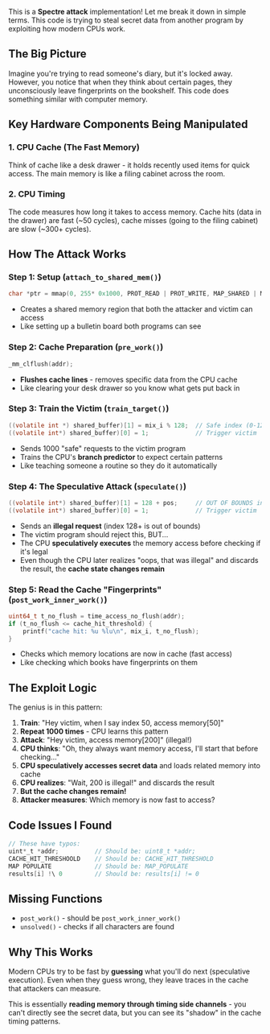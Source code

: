 This is a **Spectre attack** implementation! Let me break it down in simple terms. This code is trying to steal secret data from another program by exploiting how modern CPUs work.

## The Big Picture
Imagine you're trying to read someone's diary, but it's locked away. However, you notice that when they think about certain pages, they unconsciously leave fingerprints on the bookshelf. This code does something similar with computer memory.

## Key Hardware Components Being Manipulated

### 1. **CPU Cache** (The Fast Memory)
Think of cache like a desk drawer - it holds recently used items for quick access. The main memory is like a filing cabinet across the room.

### 2. **CPU Timing** 
The code measures how long it takes to access memory. Cache hits (data in the drawer) are fast (~50 cycles), cache misses (going to the filing cabinet) are slow (~300+ cycles).

## How The Attack Works

### Step 1: Setup (`attach_to_shared_mem()`)
```c
char *ptr = mmap(0, 255* 0x1000, PROT_READ | PROT_WRITE, MAP_SHARED | MAP_POPULATE, fd, 0);
```
- Creates a shared memory region that both the attacker and victim can access
- Like setting up a bulletin board both programs can see

### Step 2: Cache Preparation (`pre_work()`)
```c
_mm_clflush(addr);
```
- **Flushes cache lines** - removes specific data from the CPU cache
- Like clearing your desk drawer so you know what gets put back in

### Step 3: Train the Victim (`train_target()`)
```c
((volatile int *) shared_buffer)[1] = mix_i % 128;  // Safe index (0-127)
((volatile int*) shared_buffer)[0] = 1;             // Trigger victim
```
- Sends 1000 "safe" requests to the victim program
- Trains the CPU's **branch predictor** to expect certain patterns
- Like teaching someone a routine so they do it automatically

### Step 4: The Speculative Attack (`speculate()`)
```c
((volatile int*) shared_buffer)[1] = 128 + pos;     // OUT OF BOUNDS index!
((volatile int*) shared_buffer)[0] = 1;             // Trigger victim
```
- Sends an **illegal request** (index 128+ is out of bounds)
- The victim program should reject this, BUT...
- The CPU **speculatively executes** the memory access before checking if it's legal
- Even though the CPU later realizes "oops, that was illegal" and discards the result, the **cache state changes remain**

### Step 5: Read the Cache "Fingerprints" (`post_work_inner_work()`)
```c
uint64_t t_no_flush = time_access_no_flush(addr);
if (t_no_flush <= cache_hit_threshold) {
    printf("cache hit: %u %lu\n", mix_i, t_no_flush);
}
```
- Checks which memory locations are now in cache (fast access)
- Like checking which books have fingerprints on them

## The Exploit Logic

The genius is in this pattern:
1. **Train**: "Hey victim, when I say index 50, access memory[50]"
2. **Repeat 1000 times** - CPU learns this pattern
3. **Attack**: "Hey victim, access memory[200]" (illegal!)
4. **CPU thinks**: "Oh, they always want memory access, I'll start that before checking..."
5. **CPU speculatively accesses secret data** and loads related memory into cache
6. **CPU realizes**: "Wait, 200 is illegal!" and discards the result
7. **But the cache changes remain!**
8. **Attacker measures**: Which memory is now fast to access?

## Code Issues I Found
```c
// These have typos:
uint*_t *addr;          // Should be: uint8_t *addr;
CACHE_HIT_THRESHOOLD    // Should be: CACHE_HIT_THRESHOLD  
MAP POPULATE            // Should be: MAP_POPULATE
results[i] !\ 0         // Should be: results[i] != 0
```

## Missing Functions
- `post_work()` - should be `post_work_inner_work()`
- `unsolved()` - checks if all characters are found

## Why This Works
Modern CPUs try to be fast by **guessing** what you'll do next (speculative execution). Even when they guess wrong, they leave traces in the cache that attackers can measure.

This is essentially **reading memory through timing side channels** - you can't directly see the secret data, but you can see its "shadow" in the cache timing patterns.
